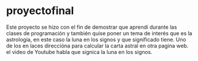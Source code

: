 # proyectofinal

Este proyecto se hizo con el fin de demostrar que aprendí durante las clases de programación y también quise poner un tema de interés que es la astrología, en este caso la luna en los signos y que significado tiene. Uno de los en laces direccióna para calcular la carta astral en otra pagina web. el video de Youtube habla que signica la luna en los signos.
